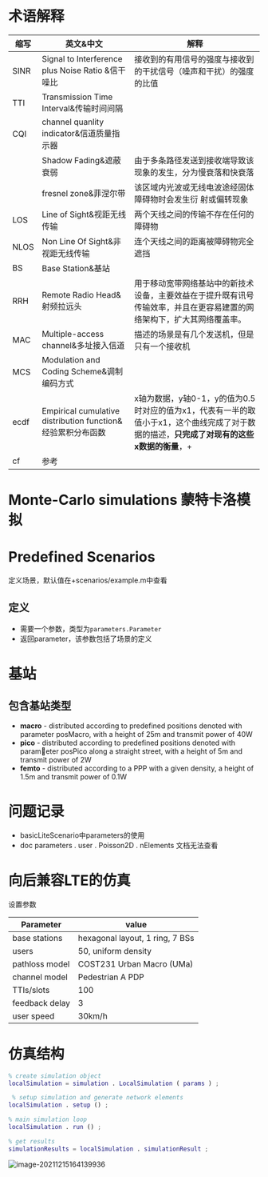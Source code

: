 # 术语解释

| 缩写 | 英文&中文                                                   | 解释                                                         |
| ---- | ----------------------------------------------------------- | ------------------------------------------------------------ |
| SINR | Signal to Interference plus Noise Ratio &信干噪比           | 接收到的有用信号的强度与接收到的干扰信号（噪声和干扰）的强度的比值 |
| TTI  | Transmission Time Interval&传输时间间隔                     |                                                              |
| CQI  | channel quanlity indicator&信道质量指示器                   |                                                              |
|      | Shadow Fading&遮蔽衰弱                                      | 由于多条路径发送到接收端导致该现象的发生，分为慢衰落和快衰落 |
|      | fresnel zone&菲涅尔带                                       | 该区域内光波或无线电波途经固体障碍物时会发生衍 射或偏转现象  |
| LOS  | Line of Sight&视距无线传输                                  | 两个天线之间的传输不存在任何的障碍物                         |
| NLOS | Non Line Of Sight&非视距无线传输                            | 连个天线之间的距离被障碍物完全遮挡                           |
| BS   | Base Station&基站                                           |                                                              |
| RRH  | Remote Radio Head&射频拉远头                                | 用于移动宽带网络基站中的新技术设备，主要效益在于提升既有讯号传输效率，并且在更容易建置的网络架构下，扩大其网络覆盖率。 |
| MAC  | Multiple-access channel&多址接入信道                        | 描述的场景是有几个发送机，但是只有一个接收机                 |
| MCS  | Modulation and Coding Scheme&调制编码方式                   |                                                              |
| ecdf | Empirical cumulative distribution function&经验累积分布函数 | x轴为数据，y轴0-1，y的值为0.5时对应的值为x1，代表有一半的取值小于x1，这个曲线完成了对于数据的描述，**只完成了对现有的这些x数据的衡量**，+ |
| cf   | 参考                                                        |                                                              |



# Monte-Carlo simulations 蒙特卡洛模拟

# Predefined Scenarios

定义场景，默认值在+scenarios/example.m中查看

## 定义

* 需要一个参数，类型为`parameters.Parameter`
* 返回parameter，该参数包括了场景的定义

# 基站

## 包含基站类型

* **macro** - distributed according to predefined positions denoted with parameter posMacro, with a height of 25m and transmit power of 40W
* **pico** - distributed according to predefined positions denoted with parameter posPico along a straight street, with a height of 5m and transmit power of 2W
* **femto** - distributed according to a PPP with a given density, a height of 1.5m and transmit power of 0.1W

# 问题记录

* basicLiteScenario中parameters的使用
* doc parameters . user . Poisson2D . nElements 文档无法查看

# 向后兼容LTE的仿真

设置参数

| Parameter      | value                           |
| -------------- | ------------------------------- |
| base stations  | hexagonal layout, 1 ring, 7 BSs |
| users          | 50, uniform density             |
| pathloss model | COST231 Urban Macro (UMa)       |
| channel model  | Pedestrian A PDP                |
| TTIs/slots     | 100                             |
| feedback delay | 3                               |
| user speed     | 30km/h                          |

# 仿真结构

```matlab
% create simulation object
localSimulation = simulation . LocalSimulation ( params ) ;

 % setup simulation and generate network elements
localSimulation . setup () ;

% main simulation loop
localSimulation . run () ;

% get results
simulationResults = localSimulation . simulationResult ;

```



![image-20211215164139936](C:\Users\user\AppData\Roaming\Typora\typora-user-images\image-20211215164139936.png)

